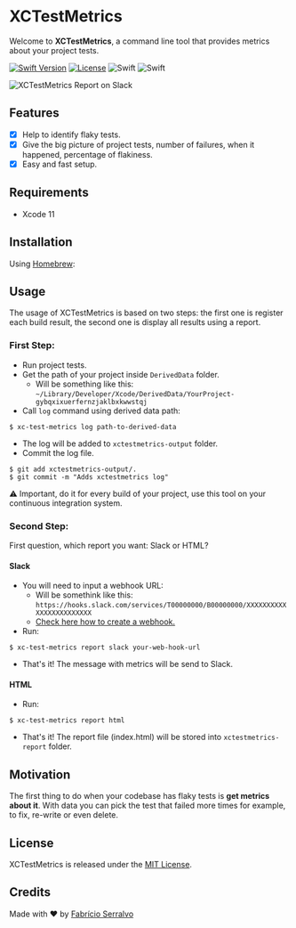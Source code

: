 # XCTestMetrics
Welcome to **XCTestMetrics**, a command line tool that provides metrics about your project tests.

[![Swift Version][swift-image]][swift-url]
[![License][license-image]][license-url]
![Swift](https://github.com/serralvo/XCTestMetrics/workflows/Swift/badge.svg?branch=master)
![Swift](https://github.com/serralvo/XCTestMetrics/workflows/Swift/badge.svg?branch=master&event=release)

![XCTestMetrics Report on Slack](https://github.com/serralvo/Tractor/blob/master/report-image.png)

## Features
- [x] Help to identify flaky tests.
- [x] Give the big picture of project tests, number of failures, when it happened, percentage of flakiness.
- [x] Easy and fast setup.

## Requirements
- Xcode 11 

## Installation
Using [Homebrew](http://brew.sh/):

## Usage
The usage of XCTestMetrics is based on two steps: the first one is register each build result, the second one is display all results using a report.

### First Step:
- Run project tests.
- Get the path of your project inside `DerivedData` folder. 
  - Will be something like this: `~/Library/Developer/Xcode/DerivedData/YourProject-gybqxixuerfernzjaklbxkwwstqj`
- Call `log` command using derived data path:

```
$ xc-test-metrics log path-to-derived-data
```
- The log will be added to `xctestmetrics-output` folder.
- Commit the log file.
```
$ git add xctestmetrics-output/.
$ git commit -m "Adds xctestmetrics log" 
```

⚠️ Important, do it for every build of your project, use this tool on your continuous integration system.

### Second Step:
First question, which report you want: Slack or HTML?

#### Slack
- You will need to input a webhook URL:
  - Will be somethink like this: `https://hooks.slack.com/services/T00000000/B00000000/XXXXXXXXXXXXXXXXXXXXXXXX`
  - [Check here how to create a webhook.](https://api.slack.com/messaging/webhooks)
- Run: 
```
$ xc-test-metrics report slack your-web-hook-url
```
- That's it! The message with metrics will be send to Slack.

#### HTML
- Run:
```
$ xc-test-metrics report html
```
- That's it! The report file (index.html) will be stored into `xctestmetrics-report` folder.

## Motivation
The first thing to do when your codebase has flaky tests is **get metrics about it**. With data you can pick the test that failed more times for example, to fix, re-write or even delete. 

## License
XCTestMetrics is released under the [MIT License](https://opensource.org/licenses/MIT).

## Credits
Made with ❤️ by [Fabrício Serralvo](https://twitter.com/serralvo_)

[swift-image]:https://img.shields.io/badge/swift-5.2-orange.svg
[swift-url]: https://swift.org/
[license-image]: https://img.shields.io/badge/License-MIT-blue.svg
[license-url]: LICENSE
